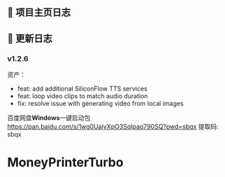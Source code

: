 ## 🔰 项目主页日志



## 📅 更新日志
### v1.2.6
资产：
* feat: add additional SiliconFlow TTS services
* feat: loop video clips to match audio duration
* fix: resolve issue with generating video from local images

百度网盘**Windows**一键启动包
https://pan.baidu.com/s/1wg0UaIyXpO3SqIpaq790SQ?pwd=sbqx 提取码: sbqx

# MoneyPrinterTurbo